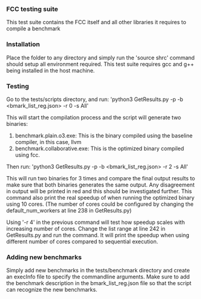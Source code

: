 ### FCC testing suite

This test suite contains the FCC itself and all other libraries it requires to compile a benchmark

### Installation
Place the folder to any directory and simply run the 'source shrc' command should setup all environment required.
This test suite requires gcc and g++ being installed in the host machine.

### Testing
Go to the tests/scripts directory, and run:
'python3 GetResults.py -p <benchmark directory> -b <bmark_list_reg.json> -r 0 -s All'

This will start the compilation process and the script will generate two binaries:
1. benchmark.plain.o3.exe: This is the binary compiled using the baseline compiler, in this case, llvm
2. benchmark.collaborative.exe: This is the optimized binary compiled using fcc.

Then run:
'python3 GetResults.py -p <benchmark directory> -b <bmark_list_reg.json> -r 2 -s All'

This will run two binaries for 3 times and compare the final output results to make sure that both binaries generates the same output. Any disagreement in output will be printed in red and this should be investigated further.
This command also print the real speedup of when running the optimized binary using 10 cores. (The number of cores could be configured by changing the default_num_workers at line 238 in GetResults.py)

Using '-r 4' in the previous command will test how speedup scales with increasing number of cores. Change the list range at line 242 in GetResults.py and run the command. It will print the speedup when using different number of cores compared to sequential execution. 

### Adding new benchmarks
Simply add new benchmarks in the tests/benchmark directory and create an execInfo file to specify the commandline arguments.
Make sure to add the benchmark description in the bmark_list_reg.json file so that the script can recognize the new benchmarks. 
